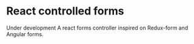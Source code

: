 # React controlled forms

Under development
A react forms controller inspired on Redux-form and Angular forms.
